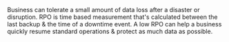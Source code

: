 

Business can tolerate a small amount of data loss after a disaster or disruption. RPO is time based measurement that's calculated between the last backup & the time of a downtime event.  A low RPO can help a business quickly resume standard  operations & protect as much data as possible.
